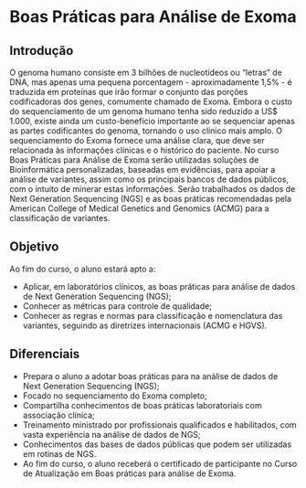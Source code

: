 # Boas Práticas para Análise de Exoma
## Introdução
O genoma humano consiste em 3 bilhões de nucleotídeos ou “letras” de DNA, mas apenas uma pequena porcentagem - aproximadamente 1,5% - é traduzida em proteínas que irão formar o conjunto das porções codificadoras dos genes, comumente chamado de Exoma.
Embora o custo do sequenciamento de um genoma humano tenha sido reduzido a US$ 1.000, existe ainda um custo-benefício importante ao se sequenciar apenas as partes codificantes do genoma, tornando o uso clínico mais amplo. O sequenciamento do Exoma fornece uma análise clara, que deve ser relacionada às informações clínicas e o histórico do paciente. No curso Boas Práticas para Análise de Exoma serão utilizadas soluções de Bioinformática personalizadas, baseadas em evidências, para apoiar a análise de variantes, assim como os principais bancos de dados públicos, com o intuito de minerar estas informações. Serão trabalhados os dados de Next Generation Sequencing (NGS) e as boas práticas recomendadas pela American College of Medical Genetics and Genomics (ACMG) para a classificação de variantes.

## Objetivo
Ao fim do curso, o aluno estará apto a:
- Aplicar, em laboratórios clínicos, as boas práticas para análise de dados de Next Generation Sequencing (NGS);
- Conhecer as métricas para controle de qualidade;
- Conhecer as regras e normas para classificação e nomenclatura das variantes, seguindo as diretrizes internacionais (ACMG e HGVS). 


## Diferenciais
- Prepara o aluno a adotar boas práticas para na análise de dados de Next Generation Sequencing (NGS);
- Focado no sequenciamento do Exoma completo;
- Compartilha conhecimentos de boas práticas laboratoriais com associação clínica;
- Treinamento ministrado por profissionais qualificados e habilitados, com vasta experiência na análise de dados de NGS;
- Conhecimentos das bases de dados públicas que podem ser utilizadas em rotinas de NGS.
- Ao fim do curso, o aluno receberá o certificado de participante no Curso de Atualização em Boas práticas para análise de Exoma.
